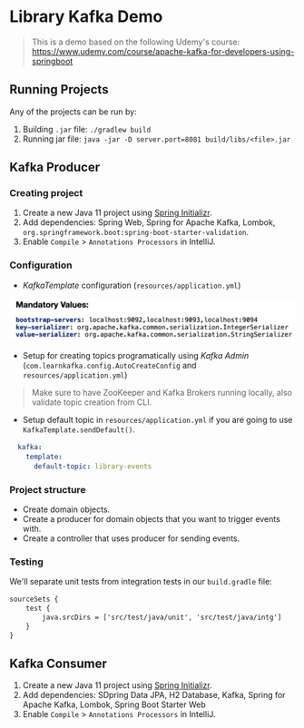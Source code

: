 # Library Kafka Demo

> This is a demo based on the following Udemy's course: https://www.udemy.com/course/apache-kafka-for-developers-using-springboot

## Running Projects

Any of the projects can be run by:

1. Building `.jar` file: `./gradlew build`
2. Running jar file: `java -jar -D server.port=8081 build/libs/<file>.jar`

## Kafka Producer

### Creating project

1. Create a new Java 11 project using [Spring Initializr](https://start.spring.io/).
2. Add dependencies: Spring Web, Spring for Apache Kafka, Lombok, `org.springframework.boot:spring-boot-starter-validation`.
3. Enable `Compile` > `Annotations Processors` in IntelliJ.

### Configuration

* *KafkaTemplate* configuration (`resources/application.yml`)

![](2021-06-10-09-07-37.png)

* Setup for creating topics programatically using *Kafka Admin* (`com.learnkafka.config.AutoCreateConfig` and `resources/application.yml`)

> Make sure to have ZooKeeper and Kafka Brokers running locally, also validate topic creation from CLI.

* Setup default topic in `resources/application.yml` if you are going to use `KafkaTemplate.sendDefault()`.

```yml
  kafka:
    template:
      default-topic: library-events
```

### Project structure

* Create domain objects.
* Create a producer for domain objects that you want to trigger events with.
* Create a controller that uses producer for sending events.

### Testing

We'll separate unit tests from integration tests in our `build.gradle` file:

```
sourceSets {
	test {
		java.srcDirs = ['src/test/java/unit', 'src/test/java/intg']
	}
}
```

## Kafka Consumer

1. Create a new Java 11 project using [Spring Initializr](https://start.spring.io/).
2. Add dependencies: SDpring Data JPA, H2 Database, Kafka, Spring for Apache Kafka, Lombok, Spring Boot Starter Web
3. Enable `Compile` > `Annotations Processors` in IntelliJ.
